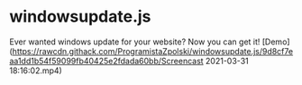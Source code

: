 # windowsupdate.js
Ever wanted windows update for your website? Now you can get it!
[Demo](https://rawcdn.githack.com/ProgramistaZpolski/windowsupdate.js/9d8cf7eaa1dd1b54f59099fb40425e2fdada60bb/Screencast 2021-03-31 18:16:02.mp4)
